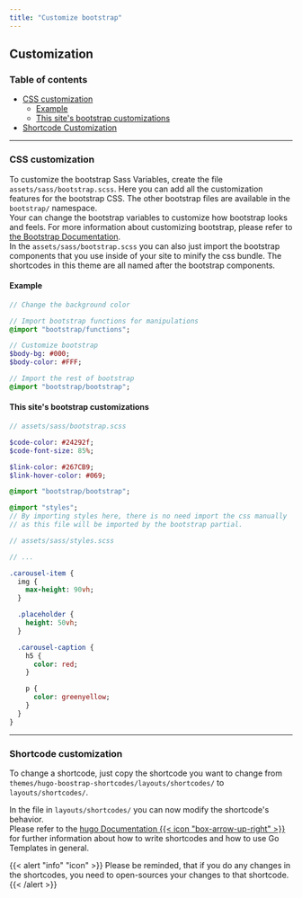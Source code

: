 ```yaml
---
title: "Customize bootstrap"
---
```


## Customization
### Table of contents
- [CSS customization](#css-customization)
  - [Example](#example)
  - [This site's bootstrap customizations](#this-sites-bootstrap-customizations)
- [Shortcode Customization](#shortcode-customization)

---

### CSS customization
To customize the bootstrap Sass Variables, create the file `assets/sass/bootstrap.scss`. Here you can add all the
customization features for the bootstrap CSS. The other bootstrap files are available in the `bootstrap/` namespace.\
Your can change the bootstrap variables to customize how bootstrap looks and feels.
For more information about customizing bootstrap, please refer to
[the Bootstrap Documentation](https://getbootstrap.com/docs/5.2/customize/).\
In the `assets/sass/bootstrap.scss` you can also just import the bootstrap components that you use inside of your site
to minify the css bundle. The shortcodes in this theme are all named after the bootstrap components.

#### Example
```sass
// Change the background color

// Import bootstrap functions for manipulations
@import "bootstrap/functions";

// Customize bootstrap
$body-bg: #000;
$body-color: #FFF;

// Import the rest of bootstrap
@import "bootstrap/bootstrap";
```

#### This site's bootstrap customizations
```sass
// assets/sass/bootstrap.scss

$code-color: #24292f;
$code-font-size: 85%;

$link-color: #267CB9;
$link-hover-color: #069;

@import "bootstrap/bootstrap";

@import "styles";
// By importing styles here, there is no need import the css manually
// as this file will be imported by the bootstrap partial.
```

```sass
// assets/sass/styles.scss

// ...

.carousel-item {
  img {
    max-height: 90vh;
  }

  .placeholder {
    height: 50vh;
  }

  .carousel-caption {
    h5 {
      color: red;
    }

    p {
      color: greenyellow;
    }
  }
}
```

---

### Shortcode customization
To change a shortcode, just copy the shortcode you want to change from
`themes/hugo-boostrap-shortcodes/layouts/shortcodes/` to `layouts/shortcodes/`.

In the file in `layouts/shortcodes/` you can now modify the shortcode's
behavior. \
Please refer to the
[hugo Documentation {{< icon "box-arrow-up-right" >}}](https://gohugo.io/documentation/)
for further information about how to write shortcodes and how to use
Go Templates in general.

{{< alert "info" "icon" >}}
Please be reminded, that if you do any changes in the shortcodes, you need to
open-sources your changes to that shortcode.
{{< /alert >}}
